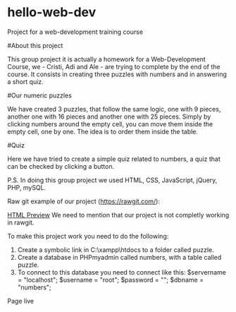 # hello-web-dev
Project for a web-development training course

#About this project

This group project it is actually a homework for a Web-Development Course, we - Cristi, Adi and Ale - are trying to complete by the end of the course. It consists in creating three puzzles with numbers and in answering a short quiz.

#Our numeric puzzles

We have created 3 puzzles, that follow the same logic, one with 9 pieces, another one with 16 pieces and another one with 25 pieces. Simply by clicking numbers around the empty cell, you can move them inside the empty cell, one by one. The idea is to order them inside the table.

#Quiz

Here we have tried to create a simple quiz related to numbers, a quiz that can be checked by clicking a button.


P.S. In doing this group project we used HTML, CSS, JavaScript, jQuery, PHP, mySQL.


Raw git example of our project (https://rawgit.com/):

<a href="https://rawgit.com/alebichir/hello-web-dev/master/index.html">HTML Preview</a>
We need to mention that our project is not completly working in rawgit.

To make this project work you need to do the following:
1. Create a symbolic link in C:\xampp\htdocs to a folder called puzzle.
2. Create a database in PHPmyadmin called numbers, with a table called puzzle.
3. To connect to this database you need to connect like this:
$servername = "localhost";
$username = "root";
$password = "";
$dbname = "numbers";

Page live
